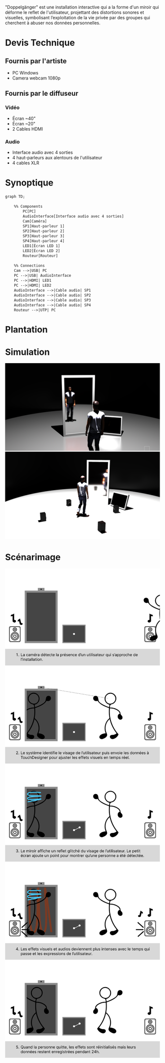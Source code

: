 "Doppelgänger" est une installation interactive qui a la forme d'un miroir qui déforme le reflet de l'utilisateur, projettant des distortions sonores et visuelles, symbolisant l’exploitation de la vie privée par des groupes qui cherchent à abuser nos données personnelles.

# Devis Technique

## Fournis par l'artiste

- PC Windows
- Camera webcam 1080p

## Fournis par le diffuseur

### Vidéo

- Écran ~40"
- Écran ~20"
- 2 Cables HDMI

### Audio

- Interface audio avec 4 sorties
- 4 haut-parleurs aux alentours de l'utilisateur
- 4 cables XLR

# Synoptique

```mermaid
graph TD;

    %% Components
        PC[PC]
        AudioInterface[Interface audio avec 4 sorties]
        Cam[Caméra]
        SP1[Haut-parleur 1]
        SP2[Haut-parleur 2]
        SP3[Haut-parleur 3]
        SP4[Haut-parleur 4]
        LED1[Écran LED 1]
        LED2[Écran LED 2]
        Routeur[Routeur]

    %% Connections
    Cam -->|USB| PC
    PC -->|USB| AudioInterface
    PC -->|HDMI| LED1
    PC -->|HDMI| LED2
    AudioInterface -->|Cable audio| SP1
    AudioInterface -->|Cable audio| SP2
    AudioInterface -->|Cable audio| SP3
    AudioInterface -->|Cable audio| SP4
    Routeur -->|UTP| PC
```

# Plantation

# Simulation

<img src="assets/simulation_2.png"/>
<img src="assets/simulation.png"/>

# Scénarimage

<img src="assets/Frame 1.png"/>
<img src="assets/Frame 2.png"/>
<img src="assets/Frame 3.png"/>
<img src="assets/Frame 4.png"/>
<img src="assets/Frame 5.png"/>
